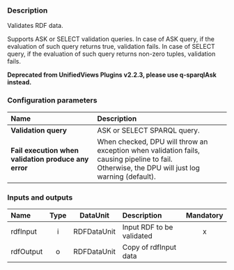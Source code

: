 ### Description

Validates RDF data. 

Supports ASK or SELECT validation queries. In case of ASK query, if the evaluation of such query returns true, validation fails. In case of SELECT query, if the evaluation of such query returns non-zero tuples, validation fails. 

**Deprecated from UnifiedViews Plugins v2.2.3, please use q-sparqlAsk instead.**

### Configuration parameters

| Name | Description |
|:----|:----|
|**Validation query** | ASK or SELECT SPARQL query. |
|**Fail execution when validation produce any error** | When checked, DPU will throw an exception when validation fails, causing pipeline to fail.<br>Otherwise, the DPU will just log warning (default).|

### Inputs and outputs

|Name |Type | DataUnit | Description | Mandatory |
|:--------|:------:|:------:|:-------------|:---------------------:|
|rdfInput |i| RDFDataUnit | Input RDF to be validated |x|
|rdfOutput|o| RDFDataUnit | Copy of rdfInput data | |
